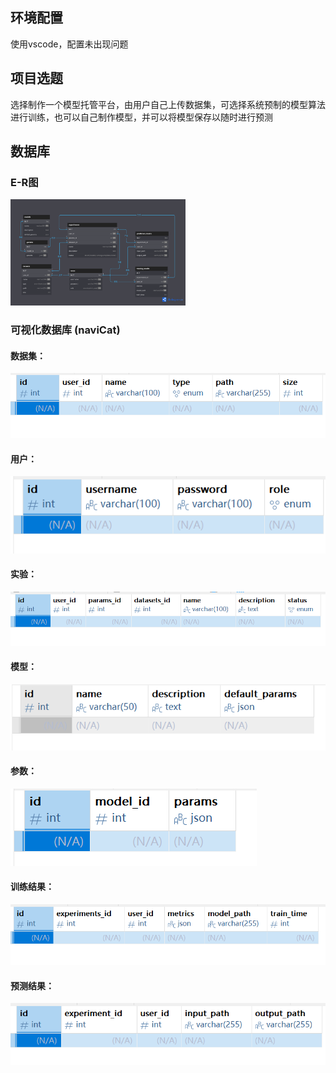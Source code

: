 ## 环境配置
使用vscode，配置未出现问题

## 项目选题
选择制作一个模型托管平台，由用户自己上传数据集，可选择系统预制的模型算法进行训练，也可以自己制作模型，并可以将模型保存以随时进行预测

## 数据库
### E-R图
<img src="./assets/image/er.png" height = "170" width = "280">

### 可视化数据库 (naviCat)

#### 数据集：
![dataset](./assets/image/dataset.png)

#### 用户：
![user](./assets/image/user.png)

#### 实验：
![experiments](./assets/image/experiments.png)

#### 模型：
![models](./assets/image/models.png)

#### 参数：
![params](./assets/image/params.png)

#### 训练结果：
![trainning_res](./assets/image/trainning_res.png)

#### 预测结果：
![predict](./assets/image/predict.png)
